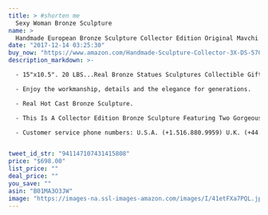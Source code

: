 ```yaml
---
title: > #shorten me
  Sexy Woman Bronze Sculpture
name: >
  Handmade European Bronze Sculpture Collector Edition Original Mavchi Two Sexy Woman With Strap On Bronze Statue -3X-DS-570-Decor Collectible Gift
date: "2017-12-14 03:25:30"
buy_now: "https://www.amazon.com/Handmade-Sculpture-Collector-3X-DS-570-Decor-Collectible/dp/B01MA3O3JW?SubscriptionId=AKIAIA5RBQIWQVTCUEUQ&tag=coldcutdeals-20&linkCode=xm2&camp=2025&creative=165953&creativeASIN=B01MA3O3JW"
description_markdown: >-

  - 15"x10.5". 20 LBS...Real Bronze Statues Sculptures Collectible Gift Office & Home Decor

  - Enjoy the workmanship, details and the elegance for generations.

  - Real Hot Cast Bronze Sculpture.

  - This Is A Collector Edition Bronze Sculpture Featuring Two Gorgeous Woman In A Moment Of Sexual Ecstasy . Her Eyes Are Closed As She Driving Her Sexual Partner Crazy. Waves Of Her Hair Twist And Shape To The Base Of The Piece. These Sculptures Have Been H

  - Customer service phone numbers: U.S.A. (+1.516.880.9959) U.K. (+44.20.37697845) France: (+33.9.75121702) Australia (+61.2.90984493)


tweet_id_str: "941147107431415808"
price: "$698.00"
list_price: ""
deal_price: ""
you_save: ""
asin: "B01MA3O3JW"
image: "https://images-na.ssl-images-amazon.com/images/I/41etFXa7PQL.jpg"
---
```


